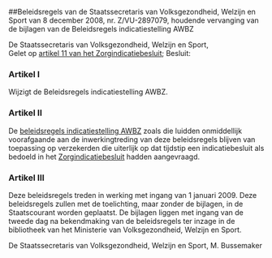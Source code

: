 <meta http-equiv='Content-Type' content='text/html; charset=utf-8' />

##Beleidsregels van de Staatssecretaris van Volksgezondheid, Welzijn en Sport van 8 december 2008, nr. Z/VU-2897079, houdende vervanging van de bijlagen van de Beleidsregels indicatiestelling AWBZ

De Staatssecretaris van Volksgezondheid, Welzijn en Sport,  
Gelet op [artikel 11 van het Zorgindicatiebesluit](../../../../../../../../AMvB/zorgindicatiebesluit/BWBR0008946/README.md);
Besluit:    

### Artikel  I  

Wijzigt de Beleidsregels indicatiestelling AWBZ. 

### Artikel  II  

De [beleidsregels indicatiestelling AWBZ](../../../../../../../../beleidsregel/beleidsregels/indicatiestelling/awbz/BWBR0021503/README.md) zoals die luidden onmiddellijk voorafgaande aan de inwerkingtreding van deze beleidsregels blijven van toepassing op verzekerden die uiterlijk op dat tijdstip een indicatiebesluit als bedoeld in het [Zorgindicatiebesluit](../../../../../../../../AMvB/zorgindicatiebesluit/BWBR0008946/README.md) hadden aangevraagd. 

### Artikel  III  

Deze beleidsregels treden in werking met ingang van 1 januari 2009. 
Deze beleidsregels zullen met de toelichting, maar zonder de bijlagen, in de Staatscourant worden geplaatst. De bijlagen liggen met ingang van de tweede dag na bekendmaking van de beleidsregels ter inzage in de bibliotheek van het Ministerie van Volksgezondheid, Welzijn en Sport.  

De 
Staatssecretaris van Volksgezondheid, Welzijn en Sport, 
M. Bussemaker     
